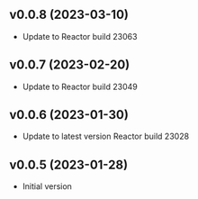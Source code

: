 ## v0.0.8 (2023-03-10)
- Update to Reactor build 23063

## v0.0.7 (2023-02-20)
- Update to Reactor build 23049

## v0.0.6 (2023-01-30)
- Update to latest version Reactor build 23028

## v0.0.5 (2023-01-28)
- Initial version